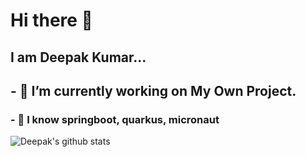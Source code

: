 # Hi there 👋
## I am Deepak Kumar...

## - 🔭 I’m currently working on **My Own Project**.

### - 🌱 I know springboot, quarkus, micronaut

![Deepak's github stats](https://github-readme-stats.vercel.app/api?username=delta12kilo&show_icons=true&theme=onedark)
<!--
**delta12kilo/delta12kilo** is a ✨ _special_ ✨ repository because its `README.md` (this file) appears on your GitHub profile.

Here are some ideas to get you started:

- 🔭 I’m currently working on ...
- 🌱 I’m currently learning ...
- 👯 I’m looking to collaborate on ...
- 🤔 I’m looking for help with ...
- 💬 Ask me about ...
- 📫 How to reach me: ...
- 😄 Pronouns: ...
- ⚡ Fun fact: ...
-->
